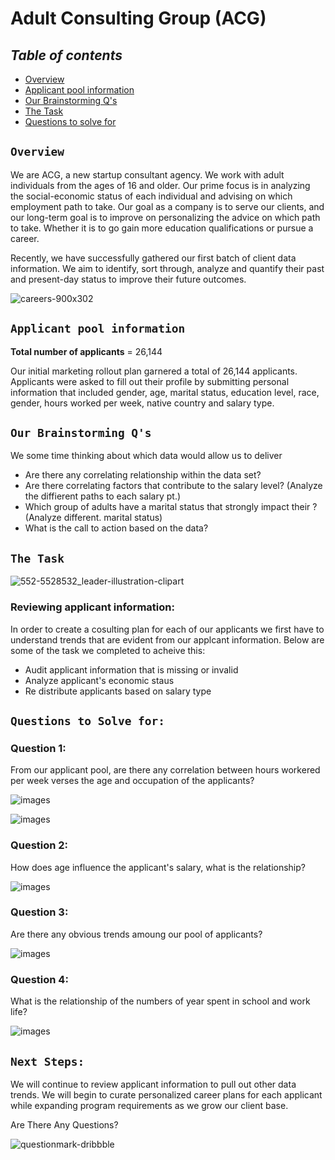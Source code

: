 # Adult Consulting Group (ACG)
## *Table of contents*
* [Overview](#general-info)
* [Applicant pool information](#OApplicant-pool-information:)
* [Our Brainstorming Q's](#Our-Brainstorming-Q's)
* [The Task](#Task)
* [Questions to solve for](#Questions-1-4)

## `Overview`

We are ACG, a new startup consultant agency. We work with adult individuals from the ages of 16 and older. Our prime focus is in analyzing the social-economic status of each individual and advising on which employment path to take. Our goal as a company is to serve our clients, and our long-term goal is to improve on personalizing the advice on which path to take. Whether it is to go gain more education qualifications or pursue a career. 


Recently, we have successfully gathered our first batch of client data information.  We aim to identify, sort through, analyze and quantify their past and present-day status to improve their future outcomes.

![careers-900x302](https://user-images.githubusercontent.com/84341895/126706284-d5fcb06d-9a1b-4391-b860-f05b7df42579.png)

## `Applicant pool information`

**Total  number of applicants** = 26,144

Our initial marketing rollout plan garnered a total of 26,144 applicants. Applicants were asked to fill out their profile by submitting personal information that included gender, age, marital status, education level, race, gender, hours worked per week, native country and salary type.

## `Our Brainstorming Q's`
We some time thinking about which data would allow us to deliver 
* Are there any correlating relationship within the data set?
* Are there correlating factors that contribute to the salary level?
      (Analyze the diffierent paths to each salary pt.)
* Which group of adults have a marital status that strongly impact their ?
      (Analyze different. marital status)
* What is the call to action based on the data?




## `The Task`
![552-5528532_leader-illustration-clipart](https://user-images.githubusercontent.com/84341895/126706171-bb5cb58d-f7a3-480b-b50c-67b2affee320.png)


### **Reviewing applicant information:**

In order to create a cosulting plan for each of our applicants we first have to understand trends that are evident from our applcant information. Below are some of the task we completed to acheive this:

* Audit applicant information that is missing or invalid
* Analyze applicant's economic staus
* Re distribute applicants based on salary type



## `Questions to Solve for:`
### Question 1:
From our applicant pool, are there any correlation between hours workered per week verses the age and occupation of the applicants?

![images](https://i.postimg.cc/MGDJMcv2/avghrs-vs-occupation.png)

![images](https://i.postimg.cc/CKYVxCMs/age-vs-total-hours-plot.png)

### Question 2:
How does age influence the applicant's salary, what is the relationship?

![images](https://i.postimg.cc/2y1sK2Tr/applicant-trends.png)

### Question 3:
Are there any obvious trends amoung our pool of applicants?

![images](https://i.postimg.cc/y6nW4dPG/age-salary-type.png)

### Question 4:
What is the relationship of the numbers of year spent in school and work life?

![images](https://i.postimg.cc/qRvV8k3t/hours-vs-education-num.png)


## `Next Steps:`

We will continue to review applicant information to pull out other data trends. We will begin to curate personalized career plans for each applicant while expanding program requirements as we grow our client base.


Are There Any Questions?

![questionmark-dribbble](https://user-images.githubusercontent.com/84341895/126707425-5245bd86-bee3-4c4d-9720-36431ac213fb.gif)
